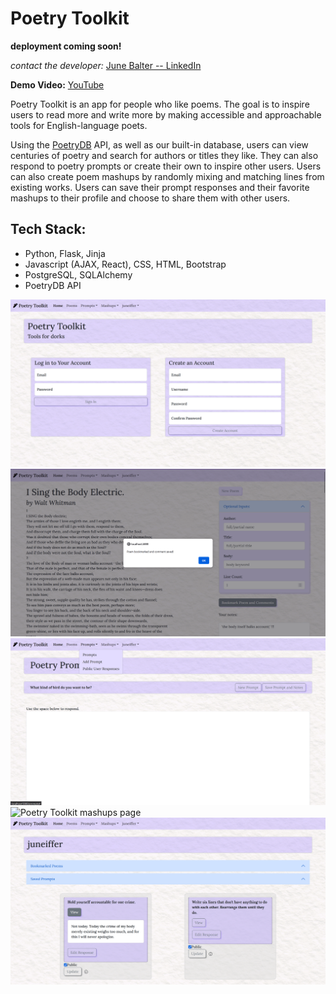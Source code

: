 # Poetry Toolkit

**deployment coming soon!**

*contact the developer:* [June Balter -- LinkedIn](https://www.linkedin.com/in/june-balter/)

**Demo Video:** [YouTube](https://youtu.be/WwlgrRZlsmM)

Poetry Toolkit is an app for people who like poems. The goal is to inspire users to read more and write more by making accessible and approachable tools for English-language poets.

Using the [PoetryDB](https://poetrydb.org/index.html) API, as well as our built-in database, users can view centuries of poetry and search for authors or titles they like. They can also respond to poetry prompts or create their own to inspire other users. Users can also create poem mashups by randomly mixing and matching lines from existing works. Users can save their prompt responses and their favorite mashups to their profile and choose to share them with other users.

## Tech Stack:
- Python, Flask, Jinja 
- Javascript (AJAX, React), CSS, HTML, Bootstrap
- PostgreSQL, SQLAlchemy
- PoetryDB API

![Poetry Toolkit front page](/README/Front%20Page.png)
![Poetry Toolkit poems page](/README/Poems%20bookmark%20alert.png)
![Poetry Toolkit prompts page](/README/Prompts.png)
![Poetry Toolkit mashups page](/README/Mashups.png)
![Poetry Toolkit user profile page](/README/User%20Profile.png)

